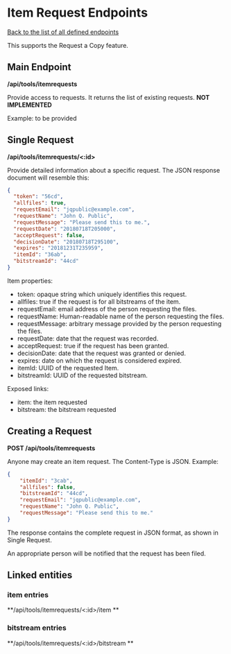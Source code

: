 # Item Request Endpoints
[Back to the list of all defined endpoints](endpoints.md)

This supports the Request a Copy feature.

## Main Endpoint
**/api/tools/itemrequests**

Provide access to requests. It returns the list of existing requests.  **NOT IMPLEMENTED**

Example: to be provided

## Single Request
**/api/tools/itemrequests/<:id>**

Provide detailed information about a specific request. The JSON response document will resemble this:
```json
{
  "token": "56cd",
  "allfiles": true,
  "requestEmail": "jqpublic@example.com",
  "requestName": "John Q. Public",
  "requestMessage": "Please send this to me.",
  "requestDate": "20180718T205000",
  "acceptRequest": false,
  "decisionDate": "20180718T295100",
  "expires": "20181231T235959",
  "itemId": "36ab",
  "bitstreamId": "44cd"
}
```

Item properties:

  * token: opaque string which uniquely identifies this request.
  * allfiles: true if the request is for all bitstreams of the item.
  * requestEmail: email address of the person requesting the files.
  * requestName: Human-readable name of the person requesting the files.
  * requestMessage: arbitrary message provided by the person requesting the files.
  * requestDate: date that the request was recorded.
  * acceptRequest: true if the request has been granted.
  * decisionDate: date that the request was granted or denied.
  * expires: date on which the request is considered expired.
  * itemId: UUID of the requested Item.
  * bitstreamId: UUID of the requested bitstream.

Exposed links:

  * item: the item requested
  * bitstream: the bitstream requested

## Creating a Request
**POST /api/tools/itemrequests**

Anyone may create an item request.  The Content-Type is JSON.  Example:
```json
{
    "itemId": "3cab",
    "allfiles": false,
    "bitstreamId": "44cd",
    "requestEmail": "jqpublic@example.com",
    "requestName": "John Q. Public",
    "requestMessage": "Please send this to me."
}
```
The response contains the complete request in JSON format, as shown in Single Request.

An appropriate person will be notified that the request has been filed.

## Linked entities
### item entries
**/api/tools/itemrequests/<:id>/item **
### bitstream entries
**/api/tools/itemrequests/<:id>/bitstream **
